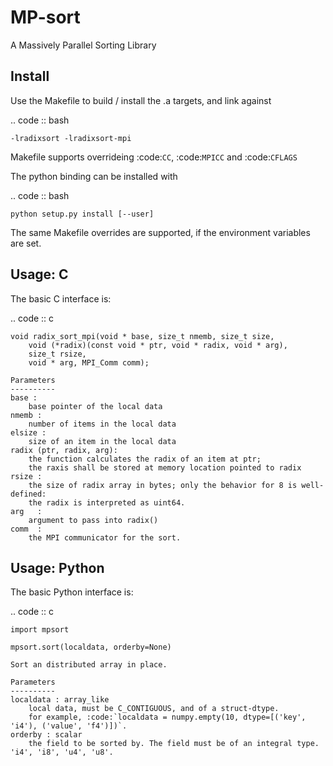 MP-sort
=======

A Massively Parallel Sorting Library

Install
-------

Use the Makefile to build / install the .a targets, and link against 

.. code :: bash

    -lradixsort -lradixsort-mpi

Makefile supports overrideing :code:`CC`, :code:`MPICC` and :code:`CFLAGS`

The python binding can be installed with

.. code :: bash

    python setup.py install [--user]

The same Makefile overrides are supported, if the environment variables are set.

Usage: C
--------

The basic C interface is:

.. code :: c

    void radix_sort_mpi(void * base, size_t nmemb, size_t size,
        void (*radix)(const void * ptr, void * radix, void * arg), 
        size_t rsize, 
        void * arg, MPI_Comm comm);

    Parameters
    ----------
    base :
        base pointer of the local data
    nmemb :
        number of items in the local data
    elsize :
        size of an item in the local data
    radix (ptr, radix, arg):
        the function calculates the radix of an item at ptr;
        the raxis shall be stored at memory location pointed to radix
    rsize :
        the size of radix array in bytes; only the behavior for 8 is well-defined:
        the radix is interpreted as uint64.
    arg   :
        argument to pass into radix()
    comm  :
        the MPI communicator for the sort. 

Usage: Python
-------------

The basic Python interface is:

.. code :: c
    
    import mpsort

    mpsort.sort(localdata, orderby=None)

    Sort an distributed array in place.

    Parameters
    ----------
    localdata : array_like
        local data, must be C_CONTIGUOUS, and of a struct-dtype.
        for example, :code:`localdata = numpy.empty(10, dtype=[('key', 'i4'), ('value', 'f4')])`.
    orderby : scalar
        the field to be sorted by. The field must be of an integral type. 'i4', 'i8', 'u4', 'u8'.
    
        
    


    


